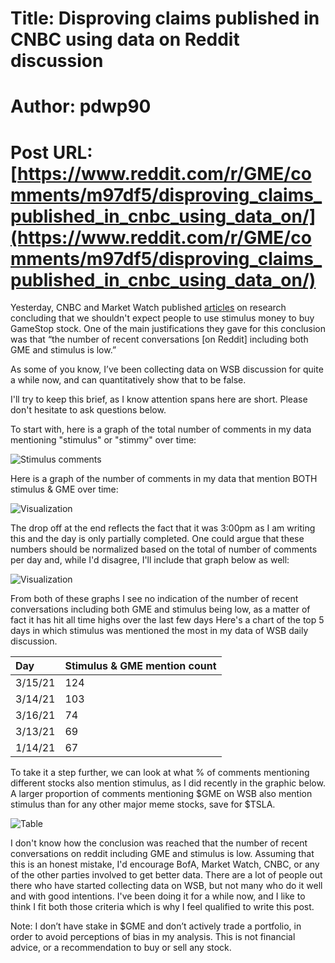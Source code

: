 # Title: Disproving claims published in CNBC using data on Reddit discussion
# Author: pdwp90
# Post URL: [https://www.reddit.com/r/GME/comments/m97df5/disproving_claims_published_in_cnbc_using_data_on/](https://www.reddit.com/r/GME/comments/m97df5/disproving_claims_published_in_cnbc_using_data_on/)


Yesterday, CNBC and Market Watch published [articles](https://www.cnbc.com/2021/03/19/stimulus-checks-unlikely-to-spur-another-gamestop-mania-says-bofa.html) on research concluding that we shouldn't expect people to use stimulus money to buy GameStop stock. One of the main justifications they gave for this conclusion was that “the number of recent conversations \[on Reddit\] including both GME and stimulus is low.”

As some of you know, I’ve been collecting data on WSB discussion for quite a while now, and can quantitatively show that to be false.

I'll try to keep this brief, as I know attention spans here are short. Please don't hesitate to ask questions below.

To start with, here is a graph of the total number of comments in my data mentioning "stimulus" or "stimmy" over time:

![Stimulus comments](https://preview.redd.it/zm345ypdt6o61.png?width=1730&format=png&auto=webp&s=82f0806559dc94b6269e1bc173d4c8080b8c810c)

Here is a graph of the number of comments in my data that mention BOTH stimulus & GME over time:

![Visualization](https://preview.redd.it/54s7birft6o61.png?width=1730&format=png&auto=webp&s=3370b81da07fef88f25ffa5181e4e2188c4ea34f)

The drop off at the end reflects the fact that it was 3:00pm as I am writing this and the day is only partially completed. One could argue that these numbers should be normalized based on the total of number of comments per day and, while I'd disagree, I'll include that graph below as well:

![Visualization](https://preview.redd.it/g1roip7it6o61.png?width=1730&format=png&auto=webp&s=df9cefd4b36fea588e54ed9d1c599d5cb61a2c01)

From both of these graphs I see no indication of the number of recent conversations including both GME and stimulus being low, as a matter of fact it has hit all time highs over the last few days Here's a chart of the top 5 days in which stimulus was mentioned the most in my data of WSB daily discussion.

|**Day**|**Stimulus & GME mention count**|
|:-|:-|
|3/15/21|124|
|3/14/21|103|
|3/16/21|74|
|3/13/21|69|
|1/14/21|67|

To take it a step further, we can look at what % of comments mentioning different stocks also mention stimulus, as I did recently in the graphic below. A larger proportion of comments mentioning $GME on WSB also mention stimulus than for any other major meme stocks, save for $TSLA.

![Table](https://preview.redd.it/7oxjt2ukt6o61.png?width=1072&format=png&auto=webp&s=f9a1d42a27108bbc1d90253bb36ab05a843d6e77)

I don't know how the conclusion was reached that the number of recent conversations on reddit including GME and stimulus is low. Assuming that this is an honest mistake, I'd encourage BofA, Market Watch, CNBC, or any of the other parties involved to get better data. There are a lot of people out there who have started collecting data on WSB, but not many who do it well and with good intentions. I've been doing it for a while now, and I like to think I fit both those criteria which is why I feel qualified to write this post.

Note:  I don’t have stake in $GME and don’t actively trade a portfolio, in order to avoid perceptions of bias in my analysis. This is not financial advice, or a recommendation to buy or sell any stock.